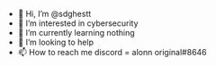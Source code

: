 - 👋 Hi, I’m @sdghestt
- 👀 I’m interested in cybersecurity
- 🌱 I’m currently learning nothing
- 💞️ I’m looking to help
- 📫 How to reach me discord = alonn original#8646

<!---
sdghestt/sdghestt is a ✨ special ✨ repository because its `README.md` (this file) appears on your GitHub profile.
You can click the Preview link to take a look at your changes.
--->
